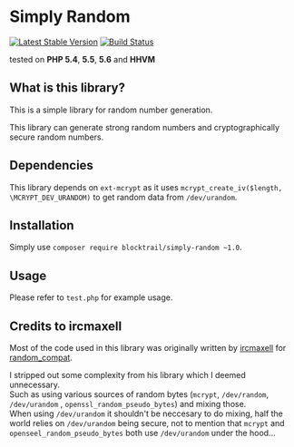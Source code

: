 Simply Random
=============
[![Latest Stable Version](https://badge.fury.io/ph/blocktrail%2Fsimply-random.svg)](https://packagist.org/packages/blocktrail/simply-random)
[![Build Status](https://travis-ci.org/blocktrail/simply-random-php.svg?branch=master)](https://travis-ci.org/blocktrail/simply-random-php)

tested on **PHP 5.4**, **5.5**, **5.6** and **HHVM**

## What is this library?
This is a simple library for random number generation.

This library can generate strong random numbers and cryptographically secure random numbers.


## Dependencies
This library depends on `ext-mcrypt` as it uses `mcrypt_create_iv($length, \MCRYPT_DEV_URANDOM)` to get random data from `/dev/urandom`.


## Installation
Simply use `composer require blocktrail/simply-random ~1.0`.


## Usage
Please refer to `test.php` for example usage.


## Credits to ircmaxell
Most of the code used in this library was originally written by [ircmaxell](https://github.com/ircmaxell) 
for [random_compat](https://github.com/ircmaxell/random_compat).

I stripped out some complexity from his library which I deemed unnecessary.  
Such as using various sources of random bytes (`mcrypt`, `/dev/random`, `/dev/urandom` , `openssl_random_pseudo_bytes`) and mixing those.  
When using `/dev/urandom` it shouldn't be neccesary to do mixing, half the world relies on `/dev/urandom` being secure, 
not to mention that `mcrypt` and `openseel_random_pseudo_bytes` both use `/dev/urandom` under the hood...
